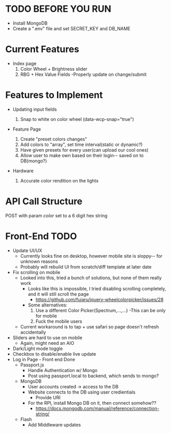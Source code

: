 # TODO BEFORE YOU RUN
- Install MongoDB
- Create a ".env" file and set SECRET_KEY and DB_NAME

# Current Features
- Index page
    1. Color Wheel + Brightness slider
    2. RBG + Hex Value Fields
        -Properly update on change/submit

# Features to Implement
- Updating input fields
    1. Snap to white on color wheel (data-wcp-snap="true")

- Feature Page
    1. Create "preset colors changes"
    2. Add colors to "array", set time interval(static or dynamic?)
    3. Have given presets for every user(can upload our cool ones)
    4. Allow user to make own based on their login-- saved on to DB(mongo?)
    
- Hardware
    1. Accurate color rendition on the lights

# API Call Structure
POST with param *color* set to a 6 digit hex string

# Front-End TODO
- Update UI/UX
    - Currently looks fine on desktop, however mobile site is sloppy-- for unknown reasons
    - Probably will rebuild UI from scratch/diff template at later date
- Fix scrolling on mobile
    - Looked into this, tried a bunch of solutions, but none of them really work
        - Looks like this is impossible, I tried disabling scrolling completely, and it will still scroll the page
            - https://github.com/fujaru/jquery-wheelcolorpicker/issues/28
        - Some alternatives: 
            1. Use a different Color Picker(Spectrum,...,...)
                -This can be only for mobile
            2. Fuck the mobile users
    - Current workaround is to tap + use safari so page doesn't refresh accidentally
- Sliders are hard to use on mobile
    - Again, might need an AIO
- Dark/Light mode toggle
- Checkbox to disable/enable live update
- Log in Page - Front end Done
    - Passport.js
        - Handle Authentication w/ Mongo
        - Post using passport.local to backend, which sends to mongo?
    - MongoDB
        - User accounts created -> access to the DB
        - Website connects to the DB using user credientials
            - Provide URI
        - For the RPI, install Mongo DB on it, then connect somehow??
            - https://docs.mongodb.com/manual/reference/connection-string/
    - Flash
        - Add Middleware updates
    



